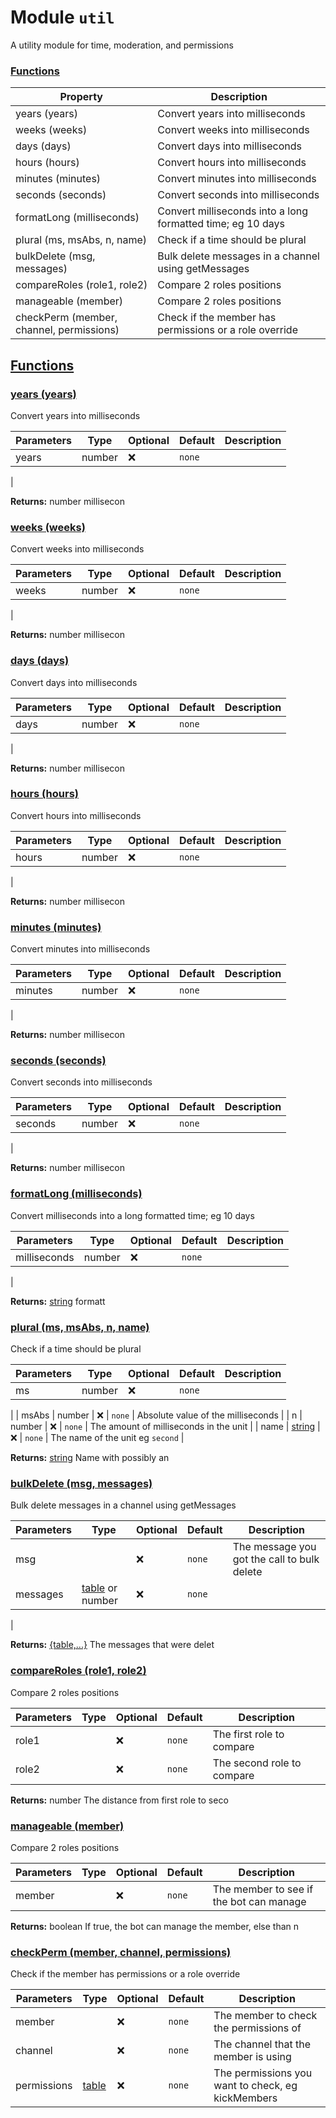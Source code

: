 
# Module `util`
A utility module for time, moderation, and permissions









### [Functions](#Functions)
| Property | Description |
| -------- | ----------- |
| years (years) | Convert years into milliseconds |
| weeks (weeks) | Convert weeks into milliseconds |
| days (days) | Convert days into milliseconds |
| hours (hours) | Convert hours into milliseconds |
| minutes (minutes) | Convert minutes into milliseconds |
| seconds (seconds) | Convert seconds into milliseconds |
| formatLong (milliseconds) | Convert milliseconds into a long formatted time; eg 10 days |
| plural (ms, msAbs, n, name) | Check if a time should be plural |
| bulkDelete (msg, messages) | Bulk delete messages in a channel using getMessages |
| compareRoles (role1, role2) | Compare 2 roles positions |
| manageable (member) | Compare 2 roles positions |
| checkPerm (member, channel, permissions) | Check if the member has permissions or a role override |



## [Functions](#Functions)

### [years (years)](#years)
Convert years into milliseconds



| Parameters | Type | Optional | Default | Description |
| --------------- | ---- | -------- | ------- | ----------- |
| years | <span class="type">number</span> | ❌ | `none` |

 |





**Returns:** <span class="type">number</span> millisecon










### [weeks (weeks)](#weeks)
Convert weeks into milliseconds



| Parameters | Type | Optional | Default | Description |
| --------------- | ---- | -------- | ------- | ----------- |
| weeks | <span class="type">number</span> | ❌ | `none` |

 |





**Returns:** <span class="type">number</span> millisecon










### [days (days)](#days)
Convert days into milliseconds



| Parameters | Type | Optional | Default | Description |
| --------------- | ---- | -------- | ------- | ----------- |
| days | <span class="type">number</span> | ❌ | `none` |

 |





**Returns:** <span class="type">number</span> millisecon










### [hours (hours)](#hours)
Convert hours into milliseconds



| Parameters | Type | Optional | Default | Description |
| --------------- | ---- | -------- | ------- | ----------- |
| hours | <span class="type">number</span> | ❌ | `none` |

 |





**Returns:** <span class="type">number</span> millisecon










### [minutes (minutes)](#minutes)
Convert minutes into milliseconds



| Parameters | Type | Optional | Default | Description |
| --------------- | ---- | -------- | ------- | ----------- |
| minutes | <span class="type">number</span> | ❌ | `none` |

 |





**Returns:** <span class="type">number</span> millisecon










### [seconds (seconds)](#seconds)
Convert seconds into milliseconds



| Parameters | Type | Optional | Default | Description |
| --------------- | ---- | -------- | ------- | ----------- |
| seconds | <span class="type">number</span> | ❌ | `none` |

 |





**Returns:** <span class="type">number</span> millisecon










### [formatLong (milliseconds)](#formatLong)
Convert milliseconds into a long formatted time; eg 10 days



| Parameters | Type | Optional | Default | Description |
| --------------- | ---- | -------- | ------- | ----------- |
| milliseconds | <span class="type">number</span> | ❌ | `none` |

 |





**Returns:** <a class="type" href="https://www.lua.org/manual/5.1/manual.html#5.4">string</a> formatt










### [plural (ms, msAbs, n, name)](#plural)
Check if a time should be plural



| Parameters | Type | Optional | Default | Description |
| --------------- | ---- | -------- | ------- | ----------- |
| ms | <span class="type">number</span> | ❌ | `none` |

 |
| msAbs | <span class="type">number</span> | ❌ | `none` |  Absolute value of the milliseconds |
| n | <span class="type">number</span> | ❌ | `none` |  The amount of milliseconds in the unit |
| name | <a class="type" href="https://www.lua.org/manual/5.1/manual.html#5.4">string</a> | ❌ | `none` |  The name of the unit eg <code>second</code> |





**Returns:** <a class="type" href="https://www.lua.org/manual/5.1/manual.html#5.4">string</a> Name with possibly an










### [bulkDelete (msg, messages)](#bulkDelete)
Bulk delete messages in a channel using getMessages



| Parameters | Type | Optional | Default | Description |
| --------------- | ---- | -------- | ------- | ----------- |
| msg |  | ❌ | `none` |  The message you got the call to bulk delete |
| messages | <a class="type" href="https://www.lua.org/manual/5.1/manual.html#5.5">table</a> or <span class="type">number</span> | ❌ | `none` |

 |





**Returns:** <a class="type" href="https://www.lua.org/manual/5.1/manual.html#5.5">{table,...}</a> The messages that were delet










### [compareRoles (role1, role2)](#compareRoles)
Compare 2 roles positions



| Parameters | Type | Optional | Default | Description |
| --------------- | ---- | -------- | ------- | ----------- |
| role1 |  | ❌ | `none` |  The first role to compare |
| role2 |  | ❌ | `none` |  The second role to compare |





**Returns:** <span class="type">number</span> The distance from first role to seco










### [manageable (member)](#manageable)
Compare 2 roles positions



| Parameters | Type | Optional | Default | Description |
| --------------- | ---- | -------- | ------- | ----------- |
| member |  | ❌ | `none` |  The member to see if the bot can manage |





**Returns:** <span class="type">boolean</span> If true, the bot can manage the member, else than n










### [checkPerm (member, channel, permissions)](#checkPerm)
Check if the member has permissions or a role override



| Parameters | Type | Optional | Default | Description |
| --------------- | ---- | -------- | ------- | ----------- |
| member |  | ❌ | `none` |  The member to check the permissions of |
| channel |  | ❌ | `none` |  The channel that the member is using |
| permissions | <a class="type" href="https://www.lua.org/manual/5.1/manual.html#5.5">table</a> | ❌ | `none` |  The permissions you want to check, eg kickMembers |












